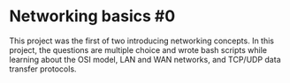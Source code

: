 # Networking basics #0

This project was the first of two introducing networking concepts. In this project, the questions are multiple choice and wrote bash scripts while learning about the OSI model, LAN and WAN networks, and TCP/UDP data transfer protocols.
